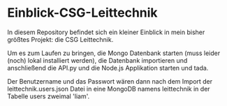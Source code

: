 # Einblick-CSG-Leittechnik

In diesem Repository befindet sich ein kleiner Einblick in mein bisher größtes Projekt: die CSG Leittechnik.

Um es zum Laufen zu bringen, die Mongo Datenbank starten (muss leider (noch) lokal installiert werden), die Datenbank importieren und anschließend die API.py und die Node.js Applikation starten und tada.

Der Benutzername und das Passwort wären dann nach dem Import der leittechnik.users.json Datei in eine MongoDB namens leittechnik in der Tabelle users zweimal 'liam'.
